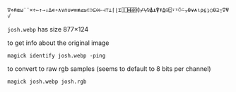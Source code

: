 `∇⋄⍝⍺⍵¨¯×÷←↑→↓∆∊∘∧∨∩∪≠≡≢≤≥⊂⊃⊆⊖⊢⊣⊤⊥⌈⌊⌶⌷⎕⌸⌹⌺⌽⌿⍀⍉⍋⍎⍒⍕⍙⍟⍠⍣⍤⍥⍨⍪⍬⍱⍲⍳⍴⍷⍸○⍬⊇⍛⍢⍫√`

`josh.webp` has size 877×124

to get info about the original image

```magick identify josh.webp -ping```

to convert to raw rgb samples (seems to default to 8 bits per channel)

```magick josh.webp josh.rgb```


